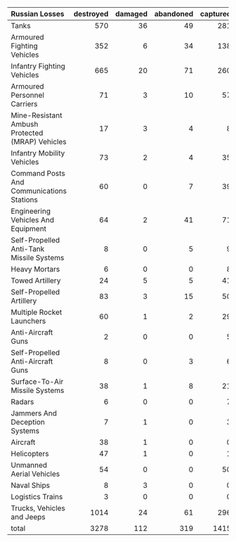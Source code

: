 | Russian Losses                                   |   destroyed |   damaged |   abandoned |   captured |   total |
|:-------------------------------------------------|------------:|----------:|------------:|-----------:|--------:|
| Tanks                                            |         570 |        36 |          49 |        281 |     936 |
| Armoured Fighting Vehicles                       |         352 |         6 |          34 |        138 |     530 |
| Infantry Fighting Vehicles                       |         665 |        20 |          71 |        260 |    1016 |
| Armoured Personnel Carriers                      |          71 |         3 |          10 |         57 |     141 |
| Mine-Resistant Ambush Protected  (MRAP) Vehicles |          17 |         3 |           4 |          8 |      32 |
| Infantry Mobility Vehicles                       |          73 |         2 |           4 |         35 |     114 |
| Command Posts And Communications Stations        |          60 |         0 |           7 |         39 |     106 |
| Engineering Vehicles And Equipment               |          64 |         2 |          41 |         71 |     178 |
| Self-Propelled Anti-Tank Missile Systems         |           8 |         0 |           5 |          9 |      22 |
| Heavy Mortars                                    |           6 |         0 |           0 |          8 |      14 |
| Towed Artillery                                  |          24 |         5 |           5 |         41 |      75 |
| Self-Propelled Artillery                         |          83 |         3 |          15 |         50 |     151 |
| Multiple Rocket Launchers                        |          60 |         1 |           2 |         29 |      92 |
| Anti-Aircraft Guns                               |           2 |         0 |           0 |          5 |       7 |
| Self-Propelled Anti-Aircraft Guns                |           8 |         0 |           3 |          6 |      17 |
| Surface-To-Air Missile Systems                   |          38 |         1 |           8 |         21 |      68 |
| Radars                                           |           6 |         0 |           0 |          7 |      13 |
| Jammers And Deception Systems                    |           7 |         1 |           0 |          3 |      11 |
| Aircraft                                         |          38 |         1 |           0 |          0 |      39 |
| Helicopters                                      |          47 |         1 |           0 |          1 |      49 |
| Unmanned Aerial Vehicles                         |          54 |         0 |           0 |         50 |     104 |
| Naval Ships                                      |           8 |         3 |           0 |          0 |      11 |
| Logistics Trains                                 |           3 |         0 |           0 |          0 |       3 |
| Trucks, Vehicles and Jeeps                       |        1014 |        24 |          61 |        296 |    1395 |
| total                                            |        3278 |       112 |         319 |       1415 |    5124 |
